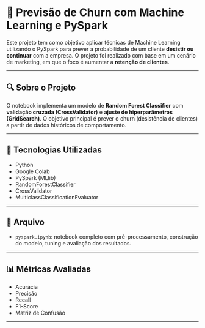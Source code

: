 # 🧠 Previsão de Churn com Machine Learning e PySpark

Este projeto tem como objetivo aplicar técnicas de Machine Learning utilizando o PySpark para prever a probabilidade de um cliente **desistir ou continuar** com a empresa. O projeto foi realizado com base em um cenário de marketing, em que o foco é aumentar a **retenção de clientes**.

---

## 🔍 Sobre o Projeto

O notebook implementa um modelo de **Random Forest Classifier** com **validação cruzada (CrossValidator)** e **ajuste de hiperparâmetros (GridSearch)**. O objetivo principal é prever o churn (desistência de clientes) a partir de dados históricos de comportamento.

---

## 🚀 Tecnologias Utilizadas

- Python
- Google Colab
- PySpark (MLlib)
- RandomForestClassifier
- CrossValidator
- MulticlassClassificationEvaluator

---

## 📁 Arquivo

- `pyspark.ipynb`: notebook completo com pré-processamento, construção do modelo, tuning e avaliação dos resultados.

---

## 📊 Métricas Avaliadas

- Acurácia
- Precisão
- Recall
- F1-Score
- Matriz de Confusão

---
